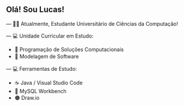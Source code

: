 ## Olá! Sou Lucas!

— 👨‍🎓 Atualmente, Estudante Universitário de Ciências da Computação!

— 💻 Unidade Curricular em Estudo:
ㅤ

- 📖 Programação de Soluções Computacionais
- 📖 Modelagem de Software
ㅤ

— 💻 Ferramentas de Estudo:
ㅤ

- ☕ Java / Visual Studio Code
- 🐬 MySQL Workbench
- 🟠 Draw.io
